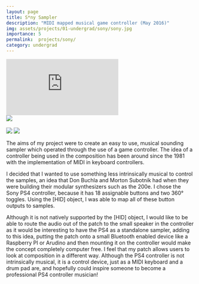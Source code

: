 ```yaml
---
layout: page
title: S*ny Sampler
description: "MIDI mapped musical game controller (May 2016)"
img: assets/projects/01-undergrad/sony/sony.jpg
importance: 5
permalink:  projects/sony/
category: undergrad
---
```



<div class="row">
    <div class="col-sm mt-3 mt-md-0">
        <div class ="embed-responsive embed-responsive-16by9"><iframe src="https://player.vimeo.com/video/419609007?title=0&amp;byline=0&amp;portrait=0&amp;color=ffffff" frameborder="0" webkitallowfullscreen mozallowfullscreen allowfullscreen></iframe></div>
    </div>
</div>
<div class="caption">
    <!-- <a href="https://arduino.cc/"><img src="https://img.shields.io/badge/Platform-Arduino-yellow?style=flat-square&logo=arduino&logoColor=white"></a> -->
    <a href="https://puredata.info/"><img src="https://img.shields.io/badge/Environment-PureData-orange?style=flat-square&logo=max&logoColor=white"></a>
    <!-- <a href="https://github.com/sambilbow/weathersynth/"><img src="https://img.shields.io/badge/Code-GitHub-blue?style=flat-square&logo=github&logoColor=white"></a> -->
    <br>
    <br>
    <a href="https://www.sussex.ac.uk/study/modules/undergraduate/2021/W3077-creative-music-technologies"><img src="https://img.shields.io/badge/Module-Creative Music Technologies-red?style=flat-square&logo=todoist&logoColor=white"></a>
    <a href="../assets/projects/01-undergrad/gloveduino/essay.pdf"><img src="https://img.shields.io/badge/Coursework-Essay-green?style=flat-square&logo=readthedocs&logoColor=white"></a>
</div>

The aims of my project were to create an easy to use, musical sounding sampler which operated through the use of a game controller. The idea of a controller being used in the composition has been around since the 1981 with the implementation of MIDI in keyboard controllers.
   
I decided that I wanted to use something less intrinsically musical to control the samples, an idea that Don Buchla and Morton Subotnik had when they were building their modular synthesizers such as the 200e. I chose the Sony PS4 controller, because it has 18 assignable buttons and two 360° toggles. Using the [HID] object, I was able to map all of these button outputs to samples.

Although it is not natively supported by the [HID] object, I would like to be able to route the audio out of the patch to the small speaker in the controller as it would be interesting to have the PS4 as a standalone sampler, adding to this idea, putting the patch onto a small Bluetooth enabled device like a Raspberry PI or Arudino and then mounting it on the controller would make the concept completely computer free. I feel that my patch allows users to look at composition in a different way. Although the PS4 controller is not intrinsically musical, it is a control device, just as a MIDI keyboard and a drum pad are, and hopefully could inspire someone to become a professional PS4 controller musician!